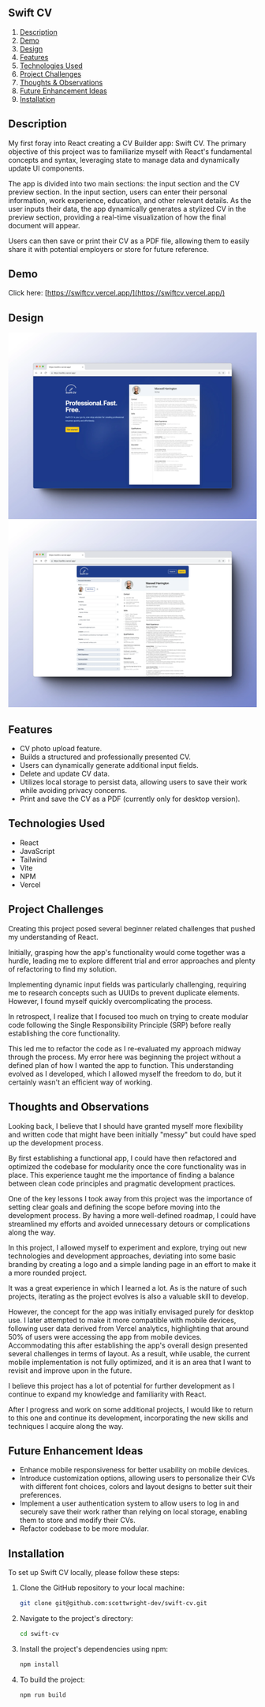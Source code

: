 ## Swift CV

1. [Description](#description)
2. [Demo](#demo)
3. [Design](#design)
4. [Features](#features)
5. [Technologies Used](#technologies-used)
6. [Project Challenges](#project-challenges)
7. [Thoughts & Observations](#thoughts-and-observations)
8. [Future Enhancement Ideas](#future-enhancement-ideas)
9. [Installation](#installation)

## Description

My first foray into React creating a CV Builder app: Swift CV. The primary objective of this project was to familiarize myself with React's fundamental concepts and syntax, leveraging state to manage data and dynamically update UI components.

The app is divided into two main sections: the input section and the CV preview section. In the input section, users can enter their personal information, work experience, education, and other relevant details. As the user inputs their data, the app dynamically generates a stylized CV in the preview section, providing a real-time visualization of how the final document will appear.

Users can then save or print their CV as a PDF file, allowing them to easily share it with potential employers or store for future reference.

## Demo

Click here: [https://swiftcv.vercel.app/](https://swiftcv.vercel.app/)

## Design

<div align='center'>
<img src='src/assets/swiftcv-landing-page-mockup.webp' alt='Screenshot of landing page design'>
</div>
<div align='center'>
<img src='src/assets/swiftcv-app-mockup.webp' alt='Screenshot of main app design'>
</div>

## Features

- CV photo upload feature.
- Builds a structured and professionally presented CV.
- Users can dynamically generate additional input fields.
- Delete and update CV data.
- Utilizes local storage to persist data, allowing users to save their work while avoiding privacy concerns.
- Print and save the CV as a PDF (currently only for desktop version).

## Technologies Used

- React
- JavaScript
- Tailwind
- Vite
- NPM
- Vercel

## Project Challenges

Creating this project posed several beginner related challenges that pushed my understanding of React.

Initially, grasping how the app's functionality would come together was a hurdle, leading me to explore different trial and error approaches and plenty of refactoring to find my solution.

Implementing dynamic input fields was particularly challenging, requiring me to research concepts such as UUIDs to prevent duplicate elements. However, I found myself quickly overcomplicating the process.

In retrospect, I realize that I focused too much on trying to create modular code following the Single Responsibility Principle (SRP) before really establishing the core functionality.

This led me to refactor the code as I re-evaluated my approach midway through the process. My error here was beginning the project without a defined plan of how I wanted the app to function. This understanding evolved as I developed, which I allowed myself the freedom to do, but it certainly wasn't an efficient way of working.

## Thoughts and Observations

Looking back, I believe that I should have granted myself more flexibility and written code that might have been initially "messy" but could have sped up the development process.

By first establishing a functional app, I could have then refactored and optimized the codebase for modularity once the core functionality was in place. This experience taught me the importance of finding a balance between clean code principles and pragmatic development practices.

One of the key lessons I took away from this project was the importance of setting clear goals and defining the scope before moving into the development process. By having a more well-defined roadmap, I could have streamlined my efforts and avoided unnecessary detours or complications along the way.

In this project, I allowed myself to experiment and explore, trying out new technologies and development approaches, deviating into some basic branding by creating a logo and a simple landing page in an effort to make it a more rounded project.

It was a great experience in which I learned a lot. As is the nature of such projects, iterating as the project evolves is also a valuable skill to develop.

However, the concept for the app was initially envisaged purely for desktop use. I later attempted to make it more compatible with mobile devices, following user data derived from Vercel analytics, highlighting that around 50% of users were accessing the app from mobile devices. Accommodating this after establishing the app's overall design presented several challenges in terms of layout. As a result, while usable, the current mobile implementation is not fully optimized, and it is an area that I want to revisit and improve upon in the future.

I believe this project has a lot of potential for further development as I continue to expand my knowledge and familiarity with React.

After I progress and work on some additional projects, I would like to return to this one and continue its development, incorporating the new skills and techniques I acquire along the way.

## Future Enhancement Ideas

- Enhance mobile responsiveness for better usability on mobile devices.
- Introduce customization options, allowing users to personalize their CVs with different font choices, colors and layout designs to better suit their preferences.
- Implement a user authentication system to allow users to log in and securely save their work rather than relying on local storage, enabling them to store and modify their CVs.
- Refactor codebase to be more modular.

## Installation

To set up Swift CV locally, please follow these steps:

1. Clone the GitHub repository to your local machine:

   ```bash
   git clone git@github.com:scottwright-dev/swift-cv.git
   ```

2. Navigate to the project's directory:

   ```bash
   cd swift-cv
   ```

3. Install the project's dependencies using npm:

   ```bash
   npm install
   ```

4. To build the project:

   ```bash
   npm run build
   ```
